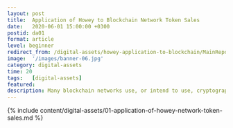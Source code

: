 ```yaml
---
layout: post
title:  Application of Howey to Blockchain Network Token Sales
date:   2020-06-01 15:00:00 +0300
postid: da01
format: article
level: beginner
redirect_from: /digital-assets/howey-application-to-blockchain/MainReport.html
image:  '/images/banner-06.jpg'
category: digital-assets
time: 20
tags:   [digital-assets]
featured:
description: Many blockchain networks use, or intend to use, cryptographic tokens ("tokens" or "digital assets") for various purposes.
---
```


{% include content/digital-assets/01-application-of-howey-network-token-sales.md %}
